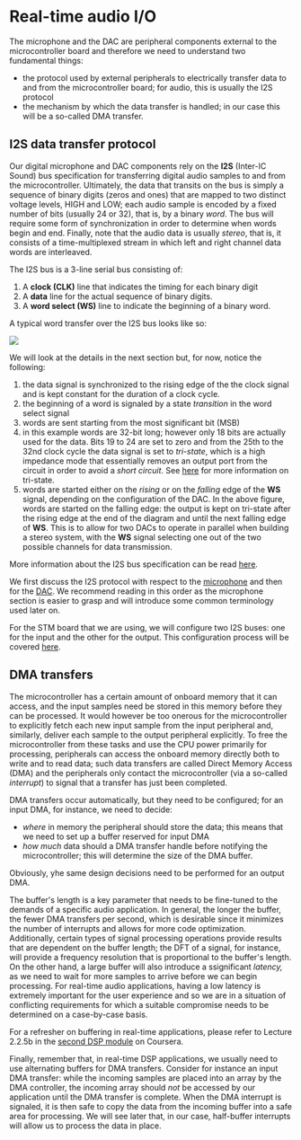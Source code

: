 # Real-time audio I/O

The microphone and the DAC are peripheral components external to the microcontroller board and therefore we need to understand two fundamental things:

* the protocol used by external peripherals to electrically transfer data to and from the microcontroller board; for audio, this is usually the I2S protocol
* the mechanism by which the data transfer is handled; in our case this will be a so-called DMA transfer.

## I2S data transfer protocol

Our digital microphone and DAC components rely on the **I2S** \(Inter-IC Sound\) bus specification for transferring digital audio samples to and from the microcontroller. Ultimately, the data that transits on the bus is simply a sequence of binary digits \(zeros and ones\) that are mapped to two distinct voltage levels, HIGH and LOW; each audio sample is encoded by a fixed number of bits \(usually 24 or 32\), that is, by a binary _word_. The bus will require some form of synchronization in order to determine when words begin and end. Finally, note that the audio data is usually _stereo_, that is, it consists of a time-multiplexed stream in which left and right channel data words are interleaved.

The I2S bus is a 3-line serial bus consisting of:

1. A **clock \(CLK\)** line that indicates the timing for each binary digit
2. A **data** line for the actual sequence of binary digits.
3. A **word select \(WS\)** line to indicate the beginning of a binary word.

A typical word transfer over the I2S bus looks like so:

![](../.gitbook/assets/word.png)

We will look at the details in the next section but, for now, notice the following:

1. the data signal is synchronized to the rising edge of the the clock signal and is kept constant for the duration of a clock cycle.
2. the beginning of a word is signaled by a state _transition_ in the word select signal   
3. words are sent starting from the most significant bit \(MSB\)
4. in this example words are 32-bit long; however only 18 bits are actually used for the data. Bits 19 to 24 are set to zero and from the 25th to the 32nd clock cycle the data signal is set to _tri-state_, which is a high impedance mode that essentially removes an output port from the circuit in order to avoid a _short circuit_. See [here](https://en.wikipedia.org/wiki/Three-state_logic) for more information on tri-state.
5. words are started either on the _rising_ or on the _falling_ edge of the **WS** signal, depending on the configuration of the DAC. In the above figure, words are started on the falling edge: the output is kept on tri-state after the rising edge at the end of the diagram and until the next falling edge of **WS**. This is to allow for two DACs to operate in parallel when building a stereo system, with the **WS** signal selecting one out of the two possible channels for data transmission.

More information about the I2S bus specification can be read [here](https://www.sparkfun.com/datasheets/BreakoutBoards/I2SBUS.pdf).

We first discuss the I2S protocol with respect to the [microphone](microphone.md) and then for the [DAC](dac.md). We recommend reading in this order as the microphone section is easier to grasp and will introduce some common terminology used later on.

For the STM board that we are using, we will configure two I2S buses: one for the input and the other for the output. This configuration process will be covered [here](passthrough/io_setup.md).

## DMA transfers

The microcontroller has a certain amount of onboard memory that it can access, and the input samples need be stored in this memory before they can be processed. It would however be too onerous for the microcontroller to explicitly fetch each new input sample from the input peripheral and, similarly, deliver each sample to the output peripheral explicitly. To free the microcontroller from these tasks and use the CPU power primarily for processing, peripherals can access the onboard memory directly both to write and to read data; such data transfers are called Direct Memory Access \(DMA\) and the peripherals only contact the microcontroller \(via a so-called _interrupt_\) to signal that a transfer has just been completed.

DMA transfers occur automatically, but they need to be configured; for an input DMA, for instance, we need to decide:

* _where_ in memory the peripheral should store the data; this means that we need to set up a buffer reserved for input DMA
* _how much_ data should a DMA transfer handle before notifying the microcontroller; this will determine the size of the DMA buffer.

Obviously, yhe same design decisions need to be performed for an output DMA.

The buffer's length is a key parameter that needs to be fine-tuned to the demands of a specific audio application. In general, the longer the buffer, the fewer DMA transfers per second, which is desirable since it minimizes the number of interrupts and allows for more code optimization. Additionally, certain types of signal processing operations provide results that are dependent on the buffer length; the DFT of a signal, for instance, will provide a frequency resolution that is proportional to the buffer's length. On the other hand, a large buffer will also introduce a ssignificant _latency,_ as we need to wait for more samples to arrive before we can begin processing. For real-time audio applications, having a low latency is extremely important for the user experience and so we are in a situation of conflicting requirements for which a suitable compromise needs to be determined on a case-by-case basis.

For a refresher on buffering in real-time applications, please refer to Lecture 2.2.5b in the [second DSP module](https://www.coursera.org/learn/dsp2/) on Coursera.

Finally, remember that, in real-time DSP applications, we usually need to use alternating buffers for DMA transfers. Consider for instance an input DMA transfer: while the incoming samples are placed into an array by the DMA controller, the incoming array should _not_ be accessed by our application until the DMA transfer is complete. When the DMA interrupt is signaled, it is then safe to copy the data from the incoming buffer into a safe area for processing. We will see later that, in our case, half-buffer interrupts will allow us to process the data in place.

